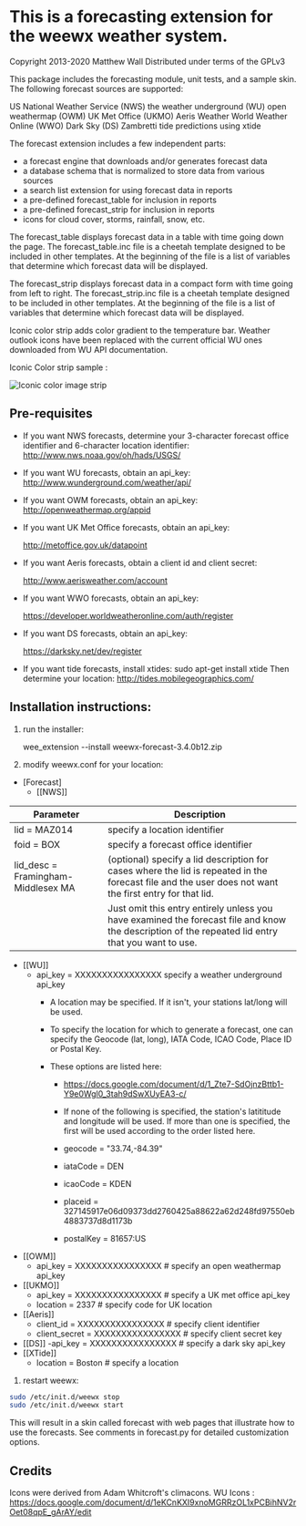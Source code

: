 # This is a forecasting extension for the weewx weather system.

Copyright 2013-2020 Matthew Wall
Distributed under terms of the GPLv3

This package includes the forecasting module, unit tests, and a sample skin.
The following forecast sources are supported:

  US National Weather Service (NWS)
  the weather underground (WU)
  open weathermap (OWM)
  UK Met Office (UKMO)
  Aeris Weather
  World Weather Online (WWO)
  Dark Sky (DS)
  Zambretti
  tide predictions using xtide

The forecast extension includes a few independent parts:

- a forecast engine that downloads and/or generates forecast data
- a database schema that is normalized to store data from various sources
- a search list extension for using forecast data in reports
- a pre-defined forecast_table for inclusion in reports
- a pre-defined forecast_strip for inclusion in reports
- icons for cloud cover, storms, rainfall, snow, etc.

The forecast_table displays forecast data in a table with time going down the
page.  The forecast_table.inc file is a cheetah template designed to be
included in other templates.  At the beginning of the file is a list of
variables that determine which forecast data will be displayed.

The forecast_strip displays forecast data in a compact form with time going
from left to right.  The forecast_strip.inc file is a cheetah template designed
to be included in other templates.  At the beginning of the file is a list of
variables that determine which forecast data will be displayed.

Iconic color strip adds color gradient to the temperature bar. 
Weather outlook icons have been replaced with the current official WU ones downloaded from WU API documentation.

Iconic Color strip sample :

![Iconic color image strip](https://piwifotos.ddns.net/images/2021/02/06/image.png)

## Pre-requisites

- If you want NWS forecasts, determine your 3-character forecast office identifier and 6-character location identifier:
    <http://www.nws.noaa.gov/oh/hads/USGS/>

- If you want WU forecasts, obtain an api_key:
    <http://www.wunderground.com/weather/api/>

- If you want OWM forecasts, obtain an api_key:
  <http://openweathermap.org/appid>

- If you want UK Met Office forecasts, obtain an api_key:

  <http://metoffice.gov.uk/datapoint>

- If you want Aeris forecasts, obtain a client id and client secret:

  <http://www.aerisweather.com/account>

- If you want WWO forecasts, obtain an api_key:

  <https://developer.worldweatheronline.com/auth/register>

- If you want DS forecasts, obtain an api_key:

  <https://darksky.net/dev/register>

- If you want tide forecasts, install xtides:
    sudo apt-get install xtide
  Then determine your location:
    <http://tides.mobilegeographics.com/>

## Installation instructions:

1. run the installer:

    wee_extension --install weewx-forecast-3.4.0b12.zip

2. modify weewx.conf for your location:

- [Forecast]
  - [[NWS]]
  
| Parameter | Description |
| --- | --- |
|lid = MAZ014 | specify a location identifier |
| foid = BOX | specify a forecast office identifier |
| lid_desc = Framingham-Middlesex MA  | (optional) specify a lid description for cases where the lid is repeated in the forecast file and the user does not want the first entry for that lid. |
| | Just omit this entry entirely unless you have examined the forecast file and know the description of the repeated lid entry that you want to use. |
  - [[WU]]
    - api_key = XXXXXXXXXXXXXXXX    specify a weather underground api_key  
      - A location may be specified.  If it isn't, your stations lat/long will be used.

      - To specify the location for which to generate a forecast, one can specify the Geocode (lat, long), IATA Code, ICAO Code, Place ID or Postal Key.

      - These options are listed here:
        - <https://docs.google.com/document/d/1_Zte7-SdOjnzBttb1-Y9e0Wgl0_3tah9dSwXUyEA3-c/>

        - If none of the following is specified, the station's latititude and longitude will be used.  If more than one is specified, the first will be used according to the order listed here.

        - geocode = "33.74,-84.39"
        - iataCode = DEN
        - icaoCode = KDEN
        - placeid = 327145917e06d09373dd2760425a88622a62d248fd97550eb4883737d8d1173b
        - postalKey = 81657:US
  - [[OWM]]
    - api_key = XXXXXXXXXXXXXXXX   # specify an open weathermap api_key
  - [[UKMO]]
    - api_key = XXXXXXXXXXXXXXXX   # specify a UK met office api_key
    - location = 2337              # specify code for UK location
  - [[Aeris]]
    - client_id = XXXXXXXXXXXXXXXX      # specify client identifier
    - client_secret = XXXXXXXXXXXXXXXX  # specify client secret key
  - [[DS]]
    -api_key = XXXXXXXXXXXXXXXX   # specify a dark sky api_key
  - [[XTide]]
    - location = Boston            # specify a location

1. restart weewx:

```sh
sudo /etc/init.d/weewx stop
sudo /etc/init.d/weewx start

```

This will result in a skin called forecast with web pages that illustrate how
to use the forecasts.  See comments in forecast.py for detailed customization
options.

## Credits

Icons were derived from Adam Whitcroft's climacons.
WU Icons : <https://docs.google.com/document/d/1eKCnKXI9xnoMGRRzOL1xPCBihNV2rOet08qpE_gArAY/edit>
